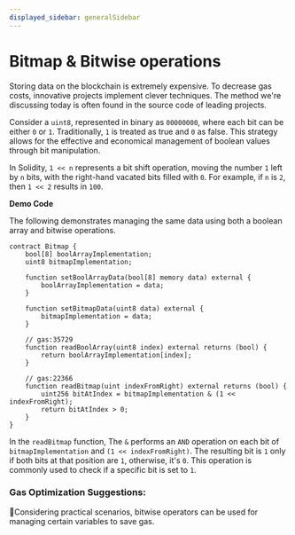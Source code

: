```yaml
---
displayed_sidebar: generalSidebar
---
```


# Bitmap & Bitwise operations

Storing data on the blockchain is extremely expensive. To decrease gas costs, innovative projects implement clever techniques. The method we're discussing today is often found in the source code of leading projects.

Consider a `uint8`, represented in binary as `00000000`, where each bit can be either `0` or `1`. Traditionally, `1` is treated as true and `0` as false. This strategy allows for the effective and economical management of boolean values through bit manipulation.

In Solidity, `1 << n` represents a bit shift operation, moving the number `1` left by `n` bits, with the right-hand vacated bits filled with `0`. For example, if `n` is `2`, then `1 << 2` results in `100`.


**Demo Code**

The following demonstrates managing the same data using both a boolean array and bitwise operations.

```solidity
contract Bitmap {
    bool[8] boolArrayImplementation;
    uint8 bitmapImplementation;

    function setBoolArrayData(bool[8] memory data) external {
        boolArrayImplementation = data;
    }

    function setBitmapData(uint8 data) external {
        bitmapImplementation = data;
    }

    // gas:35729
    function readBoolArray(uint8 index) external returns (bool) {
        return boolArrayImplementation[index];
    }

    // gas:22366
    function readBitmap(uint indexFromRight) external returns (bool) {
        uint256 bitAtIndex = bitmapImplementation & (1 << indexFromRight);
        return bitAtIndex > 0;
    }
}
```

In the `readBitmap` function, The `&` performs an `AND` operation on each bit of `bitmapImplementation` and `(1 << indexFromRight)`. The resulting bit is `1` only if both bits at that position are `1`, otherwise, it's `0`. This operation is commonly used to check if a specific bit is set to `1`.

### Gas Optimization Suggestions:

🌟Considering practical scenarios, bitwise operators can be used for managing certain variables to save gas.
